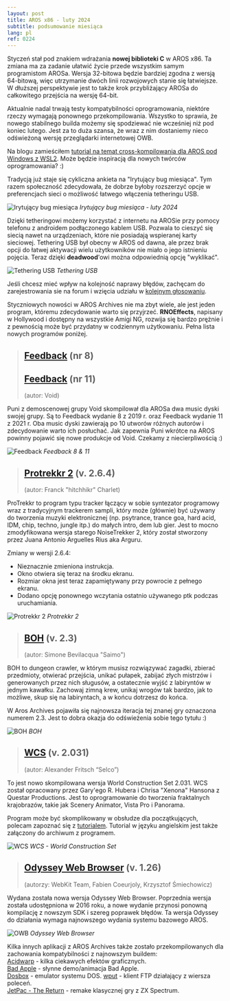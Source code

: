 ```yaml
---
layout: post
title: AROS x86 - luty 2024
subtitle: podsumowanie miesiąca
lang: pl
ref: 0224
---
```


Styczeń stał pod znakiem wdrażania **nowej biblioteki C** w AROS x86. Ta zmiana ma za zadanie ułatwić życie przede wszystkim samym programistom AROSa. Wersja 32-bitowa będzie bardziej zgodna z wersją 64-bitową, więc utrzymanie dwóch linii rozwojowych stanie się łatwiejsze. W dłuższej perspektywie jest to także krok przybliżający AROSa do całkowitego przejścia na wersję 64-bit.

Aktualnie nadal trwają testy kompatybilności oprogramowania, niektóre rzeczy wymagają ponownego przekompilowania. Wszystko to sprawia, że nowego stabilnego builda możemy się spodziewać nie wcześniej niż pod koniec lutego. Jest za to duża szansa, że wraz z nim dostaniemy nieco odświeżoną wersję przeglądarki internetowej OWB.

Na blogu zamieściłem [tutorial na temat cross-kompilowania dla AROS pod Windows z WSL2](https://arosnews.github.io/jak-cross-kompilowac-aros-hosted-wsl/). Może będzie inspiracją dla nowych twórców oprogramowania? :)

Tradycją już staje się cykliczna ankieta na "Irytujący bug miesiąca". Tym razem społeczność zdecydowała, że dobrze byłoby rozszerzyć opcje w preferencjach sieci o możliwość łatwego włączenia tetheringu USB.

![Irytujący bug miesiąca](/assets/img/ibotm0224.jpg)
*Irytujący bug miesiąca - luty 2024*

Dzięki tetheringowi możemy korzystać z internetu na AROSie przy pomocy telefonu z androidem podłączonego kablem USB. Pozwala to cieszyć się siecią nawet na urządzeniach, które nie posiadają wspieranej karty sieciowej. Tethering USB był obecny w AROS od dawna, ale przez brak opcji do łatwej aktywacji wielu użytkowników nie miało o jego istnieniu pojęcia. Teraz dzięki **deadwood**'owi można odpowiednią opcję "wyklikać".

![Tethering USB](/assets/img/tethering.jpg)
*Tethering USB*

Jeśli chcesz mieć wpływ na kolejność naprawy błędów, zachęcam do zarejestrowania sie na forum i wzięcia udziału w [kolejnym głosowaniu](https://www.arosworld.org/infusions/forum/viewthread.php?thread_id=1191&pid=3842).

Styczniowych nowości w AROS Archives nie ma zbyt wiele, ale jest jeden program, któremu zdecydowanie warto się przyjrzeć. **RNOEffects**, napisany w Hollywood i dostępny na wszystkie Amigi NG, rozwija się bardzo prężnie i z pewnością może być przydatny w codziennym użytkowaniu. Pełna lista nowych programów poniżej.

> ## [Feedback](http://archives.aros-exec.org/?function=showfile&file=demo/music/void-fb8-aros.i386-aros.zip) (nr 8)
> ## [Feedback](http://archives.aros-exec.org/?function=showfile&file=demo/music/void-fb11-aros.i386-aros.zip) (nr 11)
> (autor: Void)

Puni z demoscenowej grupy Void skompilował dla AROSa dwa music dyski swojej grupy. Są to Feedback wydanie 8 z 2019 r. oraz Feedback wydanie 11 z 2021 r. Oba music dyski zawierają po 10 utworów różnych autorów i zdecydowanie warto ich posłuchać. Jak zapewnia Puni wkrótce na AROS powinny pojawić się nowe produkcje od Void. Czekamy z niecierpliwością :)   

![Feedback](/assets/img/feedback11.jpg)
*Feedback 8 & 11*

> ## [Protrekkr 2](http://archives.aros-exec.org/?function=showfile&file=audio/tracker/ptk_v2.6.4.i386-aros.zip) (v. 2.6.4)
> (autor: Franck "hitchhikr" Charlet)

ProTrekkr to program typu tracker łączący w sobie syntezator programowy wraz z tradycyjnym trackerem sampli, który może (głównie) być używany do tworzenia muzyki elektronicznej (np. psytrance, trance goa, hard acid, IDM, chip, techno, jungle itp.) do małych intro, dem lub gier. Jest to mocno zmodyfikowana wersja starego NoiseTrekker 2, który został stworzony przez Juana Antonio Arguelles Rius aka Arguru. 

Zmiany w wersji 2.6.4:
- Nieznacznie zmieniona instrukcja.
- Okno otwiera się teraz na środku ekranu.
- Rozmiar okna jest teraz zapamiętywany przy powrocie z pełnego ekranu.
- Dodano opcję ponownego wczytania ostatnio używanego ptk podczas uruchamiania.

![Protrekkr 2](/assets/img/ptk.jpg)
*Protrekkr 2*

> ## [BOH](http://archives.aros-exec.org/?function=showfile&file=game/action/boh.i386-aros.lha) (v. 2.3)
> (autor: Simone Bevilacqua "Saimo")

BOH to dungeon crawler, w którym musisz rozwiązywać zagadki, zbierać przedmioty, otwierać przejścia, unikać pułapek, zabijać złych mistrzów i generowanych przez nich sługusów, a ostatecznie wyjść z labiryntów w jednym kawałku. Zachowaj zimną krew, unikaj wrogów tak bardzo, jak to możliwe, skup się na labiryntach, a w końcu dotrzesz do końca.

W Aros Archives pojawiła się najnowsza iteracja tej znanej gry oznaczona numerem 2.3. Jest to dobra okazja do odświeżenia sobie tego tytułu :)

![BOH](/assets/img/boh.jpg)
*BOH*

> ## [WCS](http://archives.aros-exec.org/?function=showfile&file=graphics/raytrace/wcs.multi-aros.lha) (v. 2.031)
> (autor: Alexander Fritsch “Selco”)

To jest nowo skompilowana wersja World Construction Set 2.031. WCS został opracowany przez Gary'ego R. Hubera i Chrisa "Xenona" Hansona z Questar Productions. Jest to oprogramowanie do tworzenia fraktalnych krajobrazów, takie jak Scenery Animator, Vista Pro i Panorama.

Program może być skomplikowany w obsłudze dla początkujących, polecam zapoznać się z [tutorialem](http://www.bertinettobartolomeodavide.it/graficadigitale/amiga/WCS/Tutorial%20World%20Construction%20Set.html). Tutorial w języku angielskim jest także załączony do archiwum z programem.

![WCS](/assets/img/wcs.jpg)
*WCS - World Construction Set*

> ## [Odyssey Web Browser](http://archives.aros-exec.org/?function=showfile&file=network/browser/owb-1.26.i386-aros.zip) (v. 1.26)
> (autorzy: WebKit Team, Fabien Coeurjoly, Krzysztof Śmiechowicz)

Wydana została nowa wersja Odyssey Web Browser. Poprzednia wersja została udostępniona w 2016 roku, a nowe wydanie przynosi ponowną kompilację z nowszym SDK i szereg poprawek błędów. Ta wersja Odyssey do działania wymaga najnowszego wydania systemu bazowego AROS. 

![OWB](/assets/img/owb126.jpg)
*Odyssey Web Browser*

Kilka innych aplikacji z AROS Archives także zostało przekompilowanych dla zachowania kompatybilności z najnowszym buildem:  
[Acidwarp](http://archives.aros-exec.org/?function=showfile&file=demo/misc/acidwarp.i386-aros.zip) - kilka ciekawych efektów graficznych.  
[Bad Apple](http://archives.aros-exec.org/?function=showfile&file=demo/misc/badapple.i386-aros.zip) - słynne demo/animacja Bad Apple.  
[Dosbox](http://archives.aros-exec.org/?function=showfile&file=emulation/computer/dosbox.i386-aros.zip) - emulator systemu DOS.
[wput](http://archives.aros-exec.org/?function=showfile&file=network/ftp/wput-0.3.4c.i386-aros.zip) - klient FTP działający z wiersza poleceń.  
[JetPac - The Return](http://archives.aros-exec.org/?function=showfile&file=game/action/jetpac.i386-aros.zip) - remake klasycznej gry z ZX Spectrum.  
